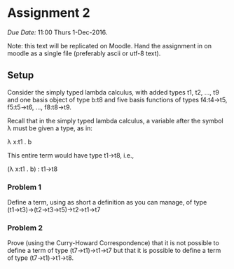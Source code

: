 # Assignment 2

*Due Date:* 11:00 Thurs 1-Dec-2016.

Note: this text will be replicated on Moodle.
Hand the assignment in on moodle as a single file (preferably ascii or utf-8 text).

## Setup

Consider the simply typed lambda calculus, with added types t1, t2, ..., t9 and one basis object of type b:t8 and five basis functions of types f4:t4→t5, f5:t5→t6, ..., f8:t8→t9.

Recall that in the simply typed lambda calculus, a variable after the symbol λ must be given a type, as in:

   λ x:t1 . b
   
This entire term would have type t1→t8, i.e.,

   (λ x:t1 . b) : t1→t8

### Problem 1

Define a term, using as short a definition as you can manage, of type (t1→t3)→(t2→t3→t5)→t2→t1→t7

### Problem 2

Prove (using the Curry-Howard Correspondence) that it is not possible to define a term of type (t7→t1)→t1→t7 but that it is possible to define a term of type (t7→t1)→t1→t8.

